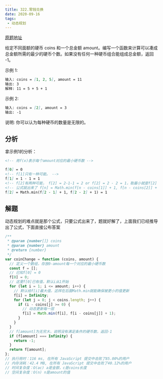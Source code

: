 ```yaml
---
title: 322.零钱兑换
date: 2020-09-16
tags:
 - 动态规划
---
```

[原题地址](https://leetcode-cn.com/problems/coin-change/)

给定不同面额的硬币 coins 和一个总金额 amount。编写一个函数来计算可以凑成总金额所需的最少的硬币个数。如果没有任何一种硬币组合能组成总金额，返回 -1。

 
示例 1:
```md
输入: coins = [1, 2, 5], amount = 11
输出: 3 
解释: 11 = 5 + 5 + 1
```
示例 2:
```md
输入: coins = [2], amount = 3
输出: -1
```
说明:
你可以认为每种硬币的数量是无限的。

## 分析
拿示例1的分析：
```md
<!-- 用f(x)表示每个amount对应的最小硬币数 -->

f[0] = 0
<!-- f[1]只有一种可能。 -->
f[1] = 1 - 1 = 1
<!-- f[2]有两种可能， f[2] = 2-1-1 = 2 or f[2] = 2 - 2 = 1，取最小就是f[2] = 1 -->
<!-- 公式就出来了 f[n] = Math.min(f[n - coins[1]] + 1, f[n - coins[2]] + 1, ...) -->
f[2] = Math.min(f[2 - 1] + 1, f[2 - 2] + 1) = 1
```

## 解题
动态规划的难点就是那个公式，只要公式出来了，题就好解了，上面我们已经推导出了公式，下面直接公布答案
```js
/**
 * @param {number[]} coins
 * @param {number} amount
 * @return {number}
 */
var coinChange = function (coins, amount) {
  // 定义一个数组，存放0-amount每一个对应的最小硬币数
  const f = [];
  // 已知f[0] = 0
  f[0] = 0;
  // 这里f[0]已有值，默认i从1开始
  for (let i = 1; i <= amount; i++) {
    // 默认给f[i]最大值，这样在后面Math.min就能确保被更小的值更新
    f[i] = Infinity;
    for (let j = 0; j < coins.length; j++) {
      if (i - coins[j] >= 0) {
        // 动态更新每一层
        f[i] = Math.min(f[i], f[i - coins[j]] + 1);
      }
    }
  }
  // f[amount]为无穷大，说明没有满足条件的硬币数，返回-1
  if (f[amount] === Infinity) {
    return -1;
  }
  return f[amount];
};
// 执行用时：116 ms, 在所有 JavaScript 提交中击败了85.00%的用户
// 内存消耗：42.4 MB, 在所有 JavaScript 提交中击败了40.12%的用户
// 时间复杂度：O(ac) a是金额，c是coins长度
// 空间复杂度：O(n) n是amount的值
```